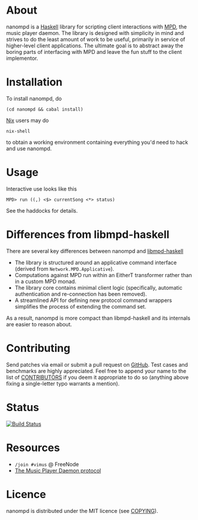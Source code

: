 # About

nanompd is a [Haskell](https://haskell.org/) library for scripting client
interactions with [MPD](http://www.musicpd.org/),
the music player daemon.
The library is designed with simplicity in mind and strives to do the least
amount of work to be useful, primarily in service of higher-level client
applications.
The ultimate goal is to abstract away the boring parts of interfacing with MPD
and leave the fun stuff to the client implementor.

# Installation

To install nanompd, do

    (cd nanompd && cabal install)

[Nix](https://nixos.org/nix) users may do

    nix-shell

to obtain a working environment containing everything you'd need to
hack and use nanompd.

# Usage

Interactive use looks like this

    MPD> run ((,) <$> currentSong <*> status)

See the haddocks for details.

# Differences from libmpd-haskell

There are several key differences between
nanompd and [libmpd-haskell](https://hackage.haskell.org/package/libmpd)

- The library is structured around an applicative command interface
  (derived from `Network.MPD.Applicative`).
- Computations against MPD run within an EitherT transformer rather
  than in a custom MPD monad.
- The library core contains minimal client logic (specifically,
  automatic authentication and re-connection has been removed).
- A streamlined API for defining new protocol command wrappers simplifies
  the process of extending the command set.

As a result, nanompd is more compact than libmpd-haskell and its internals
are easier to reason about.

# Contributing

Send patches via email or submit a pull request on
[GitHub](https://github.com/joachifm/nanompd).
Test cases and benchmarks are highly appreciated.
Feel free to append your name to the list of
[CONTRIBUTORS](../master/CONTRIBUTORS) if you deem it appropriate to do
so (anything above fixing a single-letter typo warrants a mention).

# Status

[![Build Status](https://travis-ci.org/joachifm/nanompd.svg?branch=master)](https://travis-ci.org/joachifm/nanompd)

# Resources

- `/join #vimus` @ FreeNode
- [The Music Player Daemon protocol](http://www.musicpd.org/doc/protocol/)

# Licence

nanompd is distributed under the MIT licence
(see [COPYING](../master/COPYING)).
